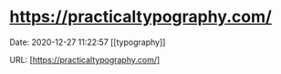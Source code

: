 # https://practicaltypography.com/

Date: 2020-12-27 11:22:57
[[typography]]

URL: [https://practicaltypography.com/]
